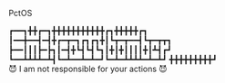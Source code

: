  PctOS


┏━━┓╋╋┏━┓╋╋╋╋╋╋╋╋╋╋╋┏┓╋╋╋╋╋┏┓
┃━━╋━━┫━┫╋┏━┳━┓┏┓┏┓╋┃┗┳━┳━━┫┗┳━┳┳┓
┣━━┃┃┃┣━┣┓┃━┫╋┗┫┗┫┗┓┃╋┃╋┃┃┃┃╋┃┻┫┏┛
┗━━┻┻┻┻━┻┫┗━┻━━┻━┻━┛┗━┻━┻┻┻┻━┻━┻┛
╋╋╋╋╋╋╋╋╋┛  
          😈 I am not responsible for your actions 😈
